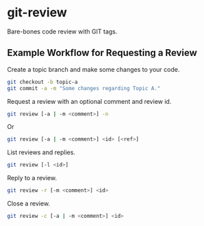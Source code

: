 # git-review

Bare-bones code review with GIT tags.

## Example Workflow for Requesting a Review

Create a topic branch and make some changes to your code.

```sh
git checkout -b topic-a
git commit -a -m "Some changes regarding Topic A."
```

Request a review with an optional comment and review id.

```sh
git review [-a | -m <comment>] -n
```

Or

```sh
git review [-a | -m <comment>] <id> [<ref>]
```

List reviews and replies.

```sh
git review [-l <id>]
```

Reply to a review.

```sh
git review -r [-m <comment>] <id>
```

Close a review.

```sh
git review -c [-a | -m <comment>] <id>
```
